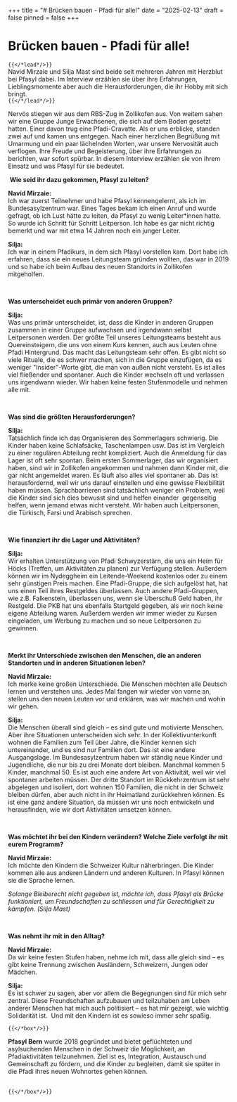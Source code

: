 +++
title = "# Brücken bauen - Pfadi für alle!"
date = "2025-02-13"
draft = false
pinned = false
+++
# Brücken bauen - Pfadi für alle!



`{{</*lead*/>}}`\
Navid Mirzaie und Silja Mast sind beide seit mehreren Jahren mit Herzblut bei
Pfasyl dabei. Im Interview erzählen sie über ihre Erfahrungen,
Lieblingsmomente aber auch die Herausforderungen, die ihr Hobby
mit sich bringt.\
`{{</*/lead*/>}}`



Nervös stiegen wir aus dem RBS-Zug in Zollikofen aus. Von weitem sahen wir eine Gruppe Junge Erwachsenen, die sich auf dem Boden gesetzt hatten. Einer davon trug eine Pfadi-Cravatte. Als er uns erblicke, standen zwei auf und kamen uns entgegen. Nach einer herzlichen Begrüßung mit Umarmung und ein paar lächelnden Worten, war unsere Nervosität auch verflogen. Ihre Freude und Begeisterung, über ihre Erfahrungen zu berichten, war sofort spürbar. In diesem Interview erzählen sie von ihrem Einsatz und was Pfasyl für sie bedeutet.



 **Wie seid ihr dazu gekommen, Pfasyl zu leiten?**

**Navid Mirzaie:**\
Ich war zuerst Teilnehmer und habe Pfasyl kennengelernt, als ich im Bundesasylzentrum war. Eines Tages bekam ich einen Anruf und wurde gefragt, ob ich Lust hätte zu leiten, da Pfasyl zu wenig Leiter*innen hatte. So wurde ich Schritt für Schritt Leitperson. Ich habe es gar nicht richtig bemerkt und war mit etwa 14 Jahren noch ein junger Leiter.

**Silja:**\
Ich war in einem Pfadikurs, in dem sich Pfasyl vorstellen kam. Dort habe ich erfahren, dass sie ein neues Leitungsteam gründen wollten, das war in 2019 und so habe ich beim Aufbau des neuen Standorts in Zollikofen mitgeholfen.

 

**Was unterscheidet euch primär von anderen Gruppen?**

**Silja:**\
Was uns primär unterscheidet, ist, dass die Kinder in anderen Gruppen zusammen in einer Gruppe aufwachsen und irgendwann selbst Leitpersonen werden. Der größte Teil unseres Leitungsteams besteht aus Quereinsteigern, die uns von einem Kurs kennen, auch aus Leuten ohne Pfadi Hintergrund. Das macht das Leitungsteam sehr offen. Es gibt nicht so viele Rituale, die es schwer machen, sich in die Gruppe einzufügen, da es weniger "Insider"-Worte gibt, die man von außen nicht versteht. Es ist alles viel fließender und spontaner. Auch die Kinder wechseln oft und verlassen uns irgendwann wieder. Wir haben keine festen Stufenmodelle und nehmen alle mit.

 

**Was sind die größten Herausforderungen?**

**Silja:**\
Tatsächlich finde ich das Organisieren des Sommerlagers schwierig. Die Kinder haben keine Schlafsäcke, Taschenlampen usw. Das ist im Vergleich zu einer regulären Abteilung recht kompliziert. Auch die Anmeldung für das Lager ist oft sehr spontan. Beim ersten Sommerlager, das wir organisiert haben, sind wir in Zollikofen angekommen und nahmen dann Kinder mit, die gar nicht angemeldet waren. Es läuft also alles viel spontaner ab. Das ist herausfordernd, weil wir uns darauf einstellen und eine gewisse Flexibilität haben müssen. Sprachbarrieren sind tatsächlich weniger ein Problem, weil die Kinder sind sich dies bewusst sind und helfen einander  gegenseitig helfen, wenn jemand etwas nicht versteht. Wir haben auch Leitpersonen, die Türkisch, Farsi und Arabisch sprechen.

 

**Wie finanziert ihr die Lager und Aktivitäten?**

**Silja:**\
Wir erhalten Unterstützung von Pfadi Schwyzerstärn, die uns ein Heim für Höcks (Treffen, um Aktivitäten zu planen) zur Verfügung stellen. Außerdem können wir im Nydeggheim ein Leitende-Weekend kostenlos oder zu einem sehr günstigen Preis machen. Eine Pfadi-Gruppe, die sich aufgelöst hat, hat uns einen Teil ihres Restgeldes überlassen. Auch andere Pfadi-Gruppen, wie z.B. Falkenstein, überlassen uns, wenn sie Überschuß Geld haben, ihr Restgeld. Die PKB hat uns ebenfalls Startgeld gegeben, als wir noch keine eigene Abteilung waren. Außerdem werden wir immer wieder zu Kursen eingeladen, um Werbung zu machen und so neue Leitpersonen zu gewinnen.

 

**Merkt ihr Unterschiede zwischen den Menschen, die an anderen Standorten und in anderen Situationen leben?**

**Navid Mirzaie:**\
Ich merke keine großen Unterschiede. Die Menschen möchten alle Deutsch lernen und verstehen uns. Jedes Mal fangen wir wieder von vorne an, stellen uns den neuen Leuten vor und erklären, was wir machen und wohin wir gehen.

**Silja:**\
Die Menschen überall sind gleich – es sind gute und motivierte Menschen. Aber ihre Situationen unterscheiden sich sehr. In der Kollektivunterkunft wohnen die Familien zum Teil über Jahre, die Kinder kennen sich untereinander, und es sind nur Familien dort. Das ist eine andere Ausgangslage. Im Bundesasylzentrum haben wir ständig neue Kinder und Jugendliche, die nur bis zu drei Monate dort bleiben. Manchmal kommen 5 Kinder, manchmal 50. Es ist auch eine andere Art von Aktivität, weil wir viel spontaner arbeiten müssen. Der dritte Standort im Rückkehrzentrum ist sehr abgelegen und isoliert, dort wohnen 150 Familien, die nicht in der Schweiz bleiben dürfen, aber auch nicht in ihr Heimatland zurückkehren können. Es ist eine ganz andere Situation, da müssen wir uns noch entwickeln und herausfinden, wie wir dort Aktivitäten umsetzen können.

 

**Was möchtet ihr bei den Kindern verändern? Welche Ziele verfolgt ihr mit eurem Programm?**

**Navid Mirzaie:**\
Ich möchte den Kindern die Schweizer Kultur näherbringen. Die Kinder kommen alle aus anderen Ländern und anderen Kulturen. In Pfasyl können sie die Sprache lernen. 



*Solange Bleiberecht nicht gegeben ist, möchte ich, dass Pfasyl als Brücke funktioniert, um Freundschaften zu schliessen und für Gerechtigkeit zu kämpfen. (Silja Mast)*

 

**Was nehmt ihr mit in den Alltag?**

**Navid Mirzaie:**\
Da wir keine festen Stufen haben, nehme ich mit, dass alle gleich sind – es gibt keine Trennung zwischen Ausländern, Schweizern, Jungen oder Mädchen.

**Silja:**\
Es ist schwer zu sagen, aber vor allem die Begegnungen sind für mich sehr zentral. Diese Freundschaften aufzubauen und teilzuhaben am Leben anderer Menschen hat mich auch politisiert – es hat mir gezeigt, wie wichtig Solidarität ist.  Und mit den Kindern ist es sowieso immer sehr spaßig.





`{{</*box*/>}}`

**Pfasyl Bern** wurde 2018 gegründet und bietet geflüchteten und asylsuchenden Menschen in der Schweiz die Möglichkeit, an Pfadiaktivitäten teilzunehmen. Ziel ist es, Integration, Austausch und Gemeinschaft zu fördern, und die Kinder zu begleiten, damit sie später in die Pfadi ihres neuen Wohnortes gehen können.

\
`{{</*/box*/>}}`